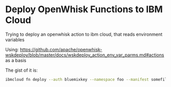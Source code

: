 # Deploy OpenWhisk Functions to IBM Cloud

Trying to deploy an openwhisk action to ibm cloud, that reads environment variables

Using: <https://github.com/apache/openwhisk-wskdeploy/blob/master/docs/wskdeploy_action_env_var_parms.md#actions> as a basis

The gist of it is:

```bash
ibmcloud fn deploy --auth bluemixkey --namespace foo --manifest somefile.yml
```
